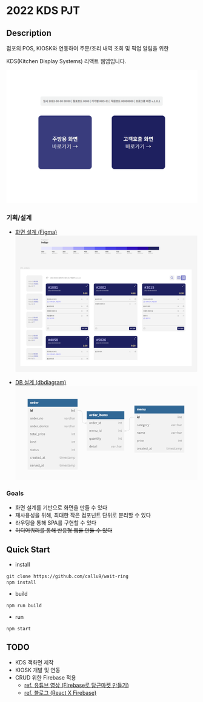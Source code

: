 # 2022 KDS PJT


## Description

점포의 POS, KIOSK와 연동하여 주문/조리 내역 조회 및 픽업 알림을 위한

KDS(Kitchen Display Systems) 리액트 웹앱입니다.

![Alt text](./src/images/readme-Animation.gif)



### 기획/설계
- [화면 설계 (Figma)](https://www.figma.com/file/jusYaheQOrpoxGM4sKSl6p/KDS?node-id=3%3A24)
![Alt text](./src/images/readme-figma.png)

- [DB 설계 (dbdiagram)](https://dbdiagram.io/d/625e196b2514c97903507a74)
![Alt text](./src/images/readme-dbdiagram.png)



### Goals

+ 화면 설계를 기반으로 화면을 만들 수 있다
+ 재사용성을 위해, 최대한 작은 컴포넌트 단위로 분리할 수 있다
+ 라우팅을 통해 SPA를 구현할 수 있다
+ <s>미디어쿼리를 통해 반응형 웹을 만들 수 있다</s>



## Quick Start
+ install
```
git clone https://github.com/callu9/wait-ring
npm install
```
+ build
```
npm run build
```
+ run
```
npm start
```


## TODO

+ KDS 객화면 제작
+ KIOSK 개발 및 연동
+ CRUD 위한 Firebase 적용
    + [ref. 유튜브 영상 (Firebase로 당근마켓 만들기)](https://www.youtube.com/watch?v=9RkXchEJgKU&list=PLfLgtT94nNq3PzZinqs9Afuiai--r5NB_&index=1&t=8s)
    + [ref. 블로그 (React X Firebase)](https://hong-jh.tistory.com/entry/%ED%8C%8C%EC%9D%B4%EC%96%B4%EB%B2%A0%EC%9D%B4%EC%8A%A4-X-%EB%A6%AC%EC%95%A1%ED%8A%B8-CRUD%EA%B5%AC%ED%98%841?category=1179153)

